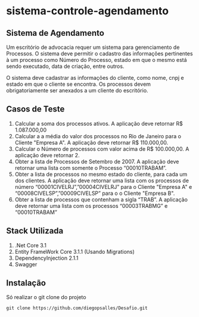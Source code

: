 # sistema-controle-agendamento
## Sistema de Agendamento
Um escritório de advocacia requer um sistema para gerenciamento de Processos. 
O sistema deve permitir o cadastro das informações pertinentes à um processo como Número do Processo, estado em que o mesmo está sendo executado, data de criação, entre outros. 

O sistema deve cadastrar as informações do cliente, como nome, cnpj e estado em que o cliente se encontra. Os processos devem obrigatoriamente ser anexados a um cliente do escritório.

## Casos de Teste
1) Calcular a soma dos processos ativos. A aplicação deve retornar R$ 1.087.000,00
2) Calcular a a média do valor dos processos no Rio de Janeiro para o Cliente "Empresa A". A aplicação deve retornar R$ 110.000,00.
3) Calcular o Número de processos com valor acima de R$ 100.000,00. A aplicação deve retornar 2.
4) Obter a lista de Processos de Setembro de 2007. A aplicação deve retornar uma lista com somente o Processo “00010TRABAM”.
5) Obter a lista de processos no mesmo estado do cliente, para cada um dos clientes. A aplicação deve retornar uma lista com os processos de número “00001CIVELRJ”,”00004CIVELRJ” para o Cliente "Empresa A" e “00008CIVELSP”,”00009CIVELSP” para o o Cliente "Empresa B".
6) Obter a lista de processos que contenham a sigla “TRAB”. A aplicação deve retornar uma lista com os processos “00003TRABMG” e “00010TRABAM”

## Stack Utilizada 
1. .Net Core 3.1
2. Entity FrameWork Core 3.1.1 (Usando Migrations)
4. DependencyInjection 2.1.1
5. Swagger

## Instalação
Só realizar o git clone do projeto

```git clone https://github.com/diegopsalles/Desafio.git```
